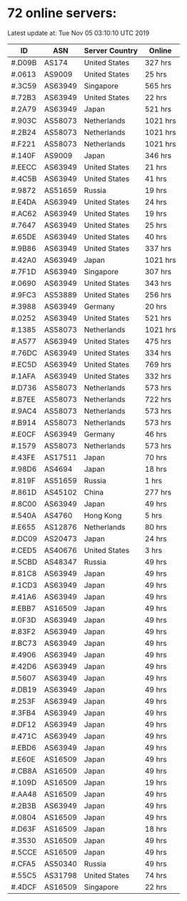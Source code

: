 # 72 online servers:

Latest update at: Tue Nov 05 03:10:10 UTC 2019

| ID | ASN | Server Country | Online |
| -- | --- | -------------- | ------ |
| #.D09B | AS174 | United States | 327 hrs |
| #.0613 | AS9009 | United States | 25 hrs |
| #.3C59 | AS63949 | Singapore | 565 hrs |
| #.72B3 | AS63949 | United States | 22 hrs |
| #.2A79 | AS63949 | Japan | 521 hrs |
| #.903C | AS58073 | Netherlands | 1021 hrs |
| #.2B24 | AS58073 | Netherlands | 1021 hrs |
| #.F221 | AS58073 | Netherlands | 1021 hrs |
| #.140F | AS9009 | Japan | 346 hrs |
| #.EECC | AS63949 | United States | 21 hrs |
| #.4C5B | AS63949 | United States | 41 hrs |
| #.9872 | AS51659 | Russia | 19 hrs |
| #.E4DA | AS63949 | United States | 24 hrs |
| #.AC62 | AS63949 | United States | 19 hrs |
| #.7647 | AS63949 | United States | 25 hrs |
| #.65DE | AS63949 | United States | 40 hrs |
| #.9B86 | AS63949 | United States | 337 hrs |
| #.42A0 | AS63949 | Japan | 1021 hrs |
| #.7F1D | AS63949 | Singapore | 307 hrs |
| #.0690 | AS63949 | United States | 343 hrs |
| #.9FC3 | AS53889 | United States | 256 hrs |
| #.3988 | AS63949 | Germany | 20 hrs |
| #.0252 | AS63949 | United States | 521 hrs |
| #.1385 | AS58073 | Netherlands | 1021 hrs |
| #.A577 | AS63949 | United States | 475 hrs |
| #.76DC | AS63949 | United States | 334 hrs |
| #.EC5D | AS63949 | United States | 769 hrs |
| #.1AFA | AS63949 | United States | 332 hrs |
| #.D736 | AS58073 | Netherlands | 573 hrs |
| #.B7EE | AS58073 | Netherlands | 722 hrs |
| #.9AC4 | AS58073 | Netherlands | 573 hrs |
| #.B914 | AS58073 | Netherlands | 573 hrs |
| #.E0CF | AS63949 | Germany | 46 hrs |
| #.1579 | AS58073 | Netherlands | 573 hrs |
| #.43FE | AS17511 | Japan | 70 hrs |
| #.98D6 | AS4694 | Japan | 18 hrs |
| #.819F | AS51659 | Russia | 1 hrs |
| #.861D | AS45102 | China | 277 hrs |
| #.8C00 | AS63949 | Japan | 49 hrs |
| #.540A | AS4760 | Hong Kong | 5 hrs |
| #.E655 | AS12876 | Netherlands | 80 hrs |
| #.DC09 | AS20473 | Japan | 24 hrs |
| #.CED5 | AS40676 | United States | 3 hrs |
| #.5CBD | AS48347 | Russia | 49 hrs |
| #.81C8 | AS63949 | Japan | 49 hrs |
| #.1CD3 | AS63949 | Japan | 49 hrs |
| #.41A6 | AS63949 | Japan | 49 hrs |
| #.EBB7 | AS16509 | Japan | 49 hrs |
| #.0F3D | AS63949 | Japan | 49 hrs |
| #.83F2 | AS63949 | Japan | 49 hrs |
| #.BC73 | AS63949 | Japan | 49 hrs |
| #.4906 | AS63949 | Japan | 49 hrs |
| #.42D6 | AS63949 | Japan | 49 hrs |
| #.5607 | AS63949 | Japan | 49 hrs |
| #.DB19 | AS63949 | Japan | 49 hrs |
| #.253F | AS63949 | Japan | 49 hrs |
| #.3FB4 | AS63949 | Japan | 49 hrs |
| #.DF12 | AS63949 | Japan | 49 hrs |
| #.471C | AS63949 | Japan | 49 hrs |
| #.EBD6 | AS63949 | Japan | 49 hrs |
| #.E60E | AS16509 | Japan | 49 hrs |
| #.CB8A | AS16509 | Japan | 49 hrs |
| #.109D | AS16509 | Japan | 19 hrs |
| #.AA48 | AS16509 | Japan | 49 hrs |
| #.2B3B | AS63949 | Japan | 49 hrs |
| #.0804 | AS16509 | Japan | 49 hrs |
| #.D63F | AS16509 | Japan | 18 hrs |
| #.3530 | AS16509 | Japan | 49 hrs |
| #.5CCE | AS16509 | Japan | 49 hrs |
| #.CFA5 | AS50340 | Russia | 49 hrs |
| #.55C5 | AS31798 | United States | 74 hrs |
| #.4DCF | AS16509 | Singapore | 22 hrs |

